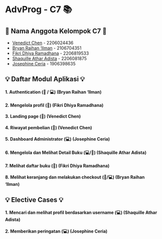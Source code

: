 # AdvProg - C7 📚

## 👥 Nama Anggota Kelompok C7 👥
* [Venedict Chen](https://github.com/venedictchen) - 2206024436
* [Bryan Raihan ‘Ilman](https://github.com/bryan-ilman-2002) - 2106704351
* [Fikri Dhiya Ramadhana](https://github.com/fikrirmdhna) - 2206819533
* [Shaquille Athar Adista](https://github.com/AtharAdista) - 2206081875
* [Josephine Ceria](https://github.com/Josephineceria) - 1906398635

## 💡 Daftar Modul Aplikasi 💡
#### 1. Authentication (🙋 / 💻) (Bryan Raihan ‘Ilman)

#### 2. Mengelola profil (🙋) (Fikri Dhiya Ramadhana)
#### 3. Landing page (🙋) (Venedict Chen)
#### 4. Riwayat pembelian (🙋) (Venedict Chen)
#### 5. Dashboard Administrator (💻) (Josephine Ceria)
#### 6. Mengelola dan Melihat Detail Buku (💻/🙋) (Shaquille Athar Adista)
#### 7. Melihat daftar buku (🙋) (Fikri Dhiya Ramadhana)
#### 8. Melihat keranjang dan melakukan checkout (🙋/💻) (Bryan Raihan ‘Ilman)

## 💡 Elective Cases 💡
#### 1. Mencari dan melihat profil berdasarkan username (💻) (Shaquille Athar Adista)
#### 2. Memberikan peringatan (💻) (Josephine Ceria)
